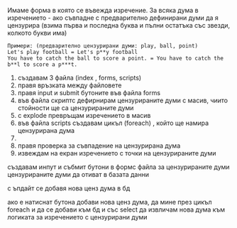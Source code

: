 Имаме форма в която се въвежда изречение. За всяка дума в изречението - ако съвпадне с предварително дефинирани думи да я цензурира (взима първа и последна буква и пълни остатъка със звезди, колкото букви има)
```
Примери: (предварително цензурирани думи: play, ball, point)
Let's play football = Let's p**y football
You have to catch the ball to score a point. = You have to catch the b**l to score a p***t.
```



1. създавам 3 файла (index , forms, scripts)
2. правя връзката между файловете
3. правя input и submit бутоните във файла forms
4. във файла скриптс дефирнирам цензурираните думи с масив, чиито стойности ще са цензурираните думи
5. с explode превръщам изречението в масив
6. във файла scripts създавам цикъл (foreach) , който ще намира цензурирана дума
7. 
8. правя проверка за съвпадение на цензурирана дума
9. извеждам на екран изречението с точки на цензурираните думи



създавам инпут и събмит бутони в формс файла за цензурираните думи
цензурираните думи да отиват в базата данни 

с ъпдайт се добавя нова ценз дума в бд



ако е натиснат бутона добави нова ценз дума, да мине през цикъл foreach и да се добави към бд 
и със select да извличам нова дума към логиката за изречението с цензурирани думи















































